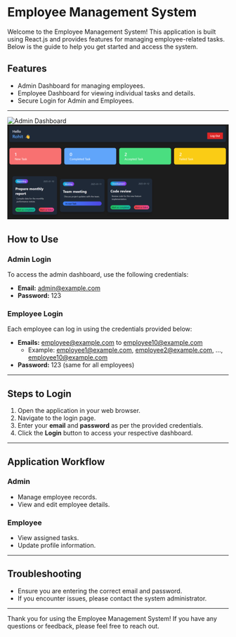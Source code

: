 # Employee Management System

Welcome to the Employee Management System! This application is built using React.js and provides features for managing employee-related tasks. Below is the guide to help you get started and access the system.

## Features
- Admin Dashboard for managing employees.
- Employee Dashboard for viewing individual tasks and details.
- Secure Login for Admin and Employees.

---
![Admin Dashboard](https://github.com/Rohitprajapat052/employee-management-system/blob/master/admin%20dashboard.png)
![Employee Dashboard](https://github.com/Rohitprajapat052/employee-management-system/blob/master/employee%20dashboard.png)
## How to Use

### Admin Login
To access the admin dashboard, use the following credentials:

- **Email:** admin@example.com
- **Password:** 123

### Employee Login
Each employee can log in using the credentials provided below:

- **Emails:** employee@example.com to employee10@example.com
  - Example: employee1@example.com, employee2@example.com, ..., employee10@example.com
- **Password:** 123 (same for all employees)

---

## Steps to Login
1. Open the application in your web browser.
2. Navigate to the login page.
3. Enter your **email** and **password** as per the provided credentials.
4. Click the **Login** button to access your respective dashboard.

---

## Application Workflow
### Admin
- Manage employee records.
- View and edit employee details.

### Employee
- View assigned tasks.
- Update profile information.

---

## Troubleshooting
- Ensure you are entering the correct email and password.
- If you encounter issues, please contact the system administrator.

---

Thank you for using the Employee Management System! If you have any questions or feedback, please feel free to reach out.

